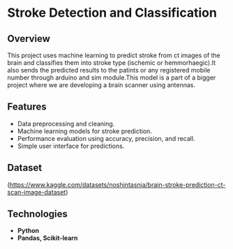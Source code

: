 # Stroke Detection and Classification

## Overview
This project uses machine learning to predict stroke from ct images of the brain and classifies them into stroke type (ischemic or hemmorhaegic).It also sends the predicted results to the patints or any registered mobile number through arduino and sim module.This model is a part of a bigger project where we are developing a brain scanner using antennas.

## Features
- Data preprocessing and cleaning.
- Machine learning models for stroke prediction.
- Performance evaluation using accuracy, precision, and recall.
- Simple user interface for predictions.

## Dataset
(https://www.kaggle.com/datasets/noshintasnia/brain-stroke-prediction-ct-scan-image-dataset)


## Technologies
- **Python**
- **Pandas, Scikit-learn**


